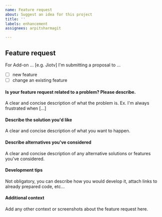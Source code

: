 ```yaml
---
name: Feature request
about: Suggest an idea for this project
title: ''
labels: enhancement
assignees: arpitsharmagit

---
```


## Feature request
For Add-on ... [e.g. Jiotv]
I'm submitting a proposal to ...
  - [ ] new feature
  - [ ] change an existing feature

#### Is your feature request related to a problem? Please describe.
A clear and concise description of what the problem is. Ex. I'm always frustrated when [...]

#### Describe the solution you'd like
A clear and concise description of what you want to happen.

#### Describe alternatives you've considered
A clear and concise description of any alternative solutions or features you've considered.

#### Development tips
Not obligatory, you can describe how you would develop it, attach links to already prepared code, etc...

#### Additional context
Add any other context or screenshots about the feature request here.
